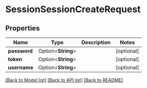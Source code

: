 # SessionSessionCreateRequest

## Properties

Name | Type | Description | Notes
------------ | ------------- | ------------- | -------------
**password** | Option<**String**> |  | [optional]
**token** | Option<**String**> |  | [optional]
**username** | Option<**String**> |  | [optional]

[[Back to Model list]](../README.md#documentation-for-models) [[Back to API list]](../README.md#documentation-for-api-endpoints) [[Back to README]](../README.md)


